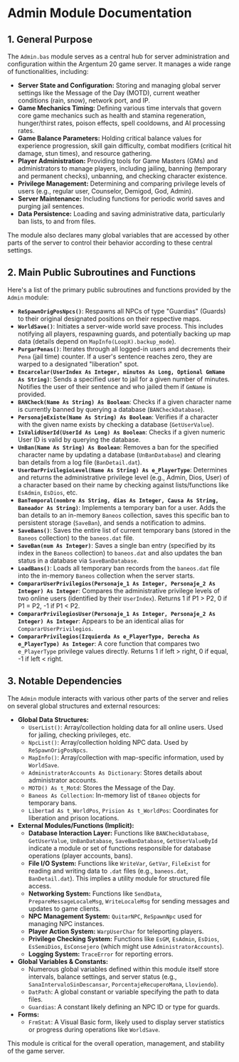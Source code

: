 # Admin Module Documentation

## 1. General Purpose

The `Admin.bas` module serves as a central hub for server administration and configuration within the Argentum 20 game server. It manages a wide range of functionalities, including:

*   **Server State and Configuration:** Storing and managing global server settings like the Message of the Day (MOTD), current weather conditions (rain, snow), network port, and IP.
*   **Game Mechanics Timing:** Defining various time intervals that govern core game mechanics such as health and stamina regeneration, hunger/thirst rates, poison effects, spell cooldowns, and AI processing rates.
*   **Game Balance Parameters:** Holding critical balance values for experience progression, skill gain difficulty, combat modifiers (critical hit damage, stun times), and resource gathering.
*   **Player Administration:** Providing tools for Game Masters (GMs) and administrators to manage players, including jailing, banning (temporary and permanent checks), unbanning, and checking character existence.
*   **Privilege Management:** Determining and comparing privilege levels of users (e.g., regular user, Counselor, Demigod, God, Admin).
*   **Server Maintenance:** Including functions for periodic world saves and purging jail sentences.
*   **Data Persistence:** Loading and saving administrative data, particularly ban lists, to and from files.

The module also declares many global variables that are accessed by other parts of the server to control their behavior according to these central settings.

## 2. Main Public Subroutines and Functions

Here's a list of the primary public subroutines and functions provided by the `Admin` module:

*   **`ReSpawnOrigPosNpcs()`**: Respawns all NPCs of type "Guardias" (Guards) to their original designated positions on their respective maps.
*   **`WorldSave()`**: Initiates a server-wide world save process. This includes notifying all players, respawning guards, and potentially backing up map data (details depend on `MapInfo(LoopX).backup_mode`).
*   **`PurgarPenas()`**: Iterates through all logged-in users and decrements their `Pena` (jail time) counter. If a user's sentence reaches zero, they are warped to a designated "liberation" spot.
*   **`Encarcelar(UserIndex As Integer, minutos As Long, Optional GmName As String)`**: Sends a specified user to jail for a given number of minutes. Notifies the user of their sentence and who jailed them if `GmName` is provided.
*   **`BANCheck(Name As String) As Boolean`**: Checks if a given character name is currently banned by querying a database (`BANCheckDatabase`).
*   **`PersonajeExiste(Name As String) As Boolean`**: Verifies if a character with the given name exists by checking a database (`GetUserValue`).
*   **`IsValidUserId(UserId As Long) As Boolean`**: Checks if a given numeric User ID is valid by querying the database.
*   **`UnBan(Name As String) As Boolean`**: Removes a ban for the specified character name by updating a database (`UnBanDatabase`) and clearing ban details from a log file (`BanDetail.dat`).
*   **`UserDarPrivilegioLevel(Name As String) As e_PlayerType`**: Determines and returns the administrative privilege level (e.g., Admin, Dios, User) of a character based on their name by checking against lists/functions like `EsAdmin`, `EsDios`, etc.
*   **`BanTemporal(nombre As String, dias As Integer, Causa As String, Baneador As String)`**: Implements a temporary ban for a user. Adds the ban details to an in-memory `Baneos` collection, saves this specific ban to persistent storage (`SaveBan`), and sends a notification to admins.
*   **`SaveBans()`**: Saves the entire list of current temporary bans (stored in the `Baneos` collection) to the `baneos.dat` file.
*   **`SaveBan(num As Integer)`**: Saves a single ban entry (specified by its index in the `Baneos` collection) to `baneos.dat` and also updates the ban status in a database via `SaveBanDatabase`.
*   **`LoadBans()`**: Loads all temporary ban records from the `baneos.dat` file into the in-memory `Baneos` collection when the server starts.
*   **`CompararUserPrivilegios(Personaje_1 As Integer, Personaje_2 As Integer) As Integer`**: Compares the administrative privilege levels of two online users (identified by their `UserIndex`). Returns 1 if P1 > P2, 0 if P1 = P2, -1 if P1 < P2.
*   **`CompararPrivilegiosUser(Personaje_1 As Integer, Personaje_2 As Integer) As Integer`**: Appears to be an identical alias for `CompararUserPrivilegios`.
*   **`CompararPrivilegios(Izquierda As e_PlayerType, Derecha As e_PlayerType) As Integer`**: A core function that compares two `e_PlayerType` privilege values directly. Returns 1 if left > right, 0 if equal, -1 if left < right.

## 3. Notable Dependencies

The `Admin` module interacts with various other parts of the server and relies on several global structures and external resources:

*   **Global Data Structures:**
    *   `UserList()`: Array/collection holding data for all online users. Used for jailing, checking privileges, etc.
    *   `NpcList()`: Array/collection holding NPC data. Used by `ReSpawnOrigPosNpcs`.
    *   `MapInfo()`: Array/collection with map-specific information, used by `WorldSave`.
    *   `AdministratorAccounts As Dictionary`: Stores details about administrator accounts.
    *   `MOTD() As t_Motd`: Stores the Message of the Day.
    *   `Baneos As Collection`: In-memory list of `tBaneo` objects for temporary bans.
    *   `Libertad As t_WorldPos`, `Prision As t_WorldPos`: Coordinates for liberation and prison locations.
*   **External Modules/Functions (Implicit):**
    *   **Database Interaction Layer:** Functions like `BANCheckDatabase`, `GetUserValue`, `UnBanDatabase`, `SaveBanDatabase`, `GetUserValueById` indicate a module or set of functions responsible for database operations (player accounts, bans).
    *   **File I/O System:** Functions like `WriteVar`, `GetVar`, `FileExist` for reading and writing data to `.dat` files (e.g., `baneos.dat`, `BanDetail.dat`). This implies a utility module for structured file access.
    *   **Networking System:** Functions like `SendData`, `PrepareMessageLocaleMsg`, `WriteLocaleMsg` for sending messages and updates to game clients.
    *   **NPC Management System:** `QuitarNPC`, `ReSpawnNpc` used for managing NPC instances.
    *   **Player Action System:** `WarpUserChar` for teleporting players.
    *   **Privilege Checking System:** Functions like `EsGM`, `EsAdmin`, `EsDios`, `EsSemiDios`, `EsConsejero` (which might use `AdministratorAccounts`).
    *   **Logging System:** `TraceError` for reporting errors.
*   **Global Variables & Constants:**
    *   Numerous global variables defined within this module itself store intervals, balance settings, and server status (e.g., `SanaIntervaloSinDescansar`, `PorcentajeRecuperoMana`, `Lloviendo`).
    *   `DatPath`: A global constant or variable specifying the path to data files.
    *   `Guardias`: A constant likely defining an NPC ID or type for guards.
*   **Forms:**
    *   `FrmStat`: A Visual Basic form, likely used to display server statistics or progress during operations like `WorldSave`.

This module is critical for the overall operation, management, and stability of the game server.
